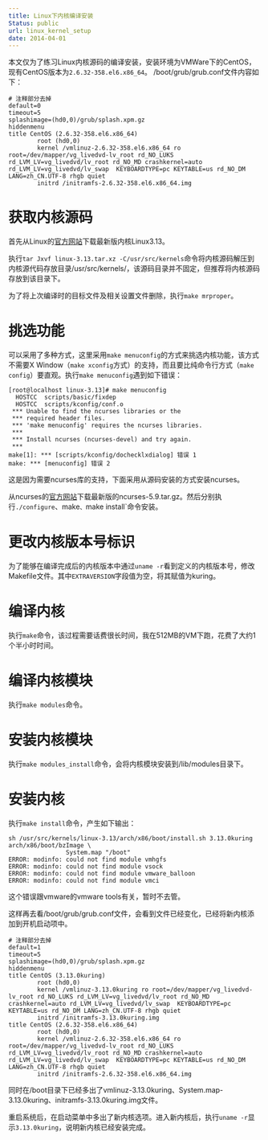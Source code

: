 ```yaml
---
title: Linux下内核编译安装
Status: public
url: linux_kernel_setup
date: 2014-04-01
---
```


本文仅为了练习Linux内核源码的编译安装，安装环境为VMWare下的CentOS，现有CentOS版本为`2.6.32-358.el6.x86_64`。
/boot/grub/grub.conf文件内容如下：

```
# 注释部分去掉
default=0
timeout=5
splashimage=(hd0,0)/grub/splash.xpm.gz
hiddenmenu
title CentOS (2.6.32-358.el6.x86_64)
        root (hd0,0)
        kernel /vmlinuz-2.6.32-358.el6.x86_64 ro root=/dev/mapper/vg_livedvd-lv_root rd_NO_LUKS rd_LVM_LV=vg_livedvd/lv_root rd_NO_MD crashkernel=auto rd_LVM_LV=vg_livedvd/lv_swap  KEYBOARDTYPE=pc KEYTABLE=us rd_NO_DM LANG=zh_CN.UTF-8 rhgb quiet
        initrd /initramfs-2.6.32-358.el6.x86_64.img
```

# 获取内核源码

首先从Linux的[官方网站](www.kernel.org)下载最新版内核Linux3.13。

执行`tar Jxvf linux-3.13.tar.xz -C/usr/src/kernels`命令将内核源码解压到内核源代码存放目录/usr/src/kernels/，该源码目录并不固定，但推荐将内核源码存放到该目录下。

为了将上次编译时的目标文件及相关设置文件删除，执行`make mrproper`。

# 挑选功能

可以采用了多种方式，这里采用`make menuconfig`的方式来挑选内核功能，该方式不需要X Window（`make xconfig`方式）的支持，而且要比纯命令行方式（`make config`）要直观。执行`make menuconfig`遇到如下错误：

```
[root@localhost linux-3.13]# make menuconfig
  HOSTCC  scripts/basic/fixdep
  HOSTCC  scripts/kconfig/conf.o
 *** Unable to find the ncurses libraries or the
 *** required header files.
 *** 'make menuconfig' requires the ncurses libraries.
 ***
 *** Install ncurses (ncurses-devel) and try again.
 ***
make[1]: *** [scripts/kconfig/dochecklxdialog] 错误 1
make: *** [menuconfig] 错误 2
```

这是因为需要ncurses库的支持，下面采用从源码安装的方式安装ncurses。

从ncurses的[官方网站](https://www.gnu.org/software/ncurses/)下载最新版的ncurses-5.9.tar.gz。然后分别执行`./configure`、make`、`make install`命令安装。

# 更改内核版本号标识

为了能够在编译完成后的内核版本中通过`uname -r`看到定义的内核版本号，修改Makefile文件。其中`EXTRAVERSION`字段值为空，将其赋值为kuring。

# 编译内核

执行`make`命令，该过程需要话费很长时间，我在512MB的VM下跑，花费了大约1个半小时时间。

# 编译内核模块

执行`make modules`命令。

# 安装内核模块

执行`make modules_install`命令，会将内核模块安装到/lib/modules目录下。

# 安装内核

执行`make install`命令，产生如下输出：

```
sh /usr/src/kernels/linux-3.13/arch/x86/boot/install.sh 3.13.0kuring arch/x86/boot/bzImage \
                System.map "/boot"
ERROR: modinfo: could not find module vmhgfs
ERROR: modinfo: could not find module vsock
ERROR: modinfo: could not find module vmware_balloon
ERROR: modinfo: could not find module vmci
```
这个错误跟vmware的vmware tools有关，暂时不去管。

这样再去看/boot/grub/grub.conf文件，会看到文件已经变化，已经将新内核添加到开机启动项中。

```
# 注释部分去掉
default=1
timeout=5
splashimage=(hd0,0)/grub/splash.xpm.gz
hiddenmenu
title CentOS (3.13.0kuring)
        root (hd0,0)
        kernel /vmlinuz-3.13.0kuring ro root=/dev/mapper/vg_livedvd-lv_root rd_NO_LUKS rd_LVM_LV=vg_livedvd/lv_root rd_NO_MD crashkernel=auto rd_LVM_LV=vg_livedvd/lv_swap  KEYBOARDTYPE=pc KEYTABLE=us rd_NO_DM LANG=zh_CN.UTF-8 rhgb quiet
        initrd /initramfs-3.13.0kuring.img
title CentOS (2.6.32-358.el6.x86_64)
        root (hd0,0)
        kernel /vmlinuz-2.6.32-358.el6.x86_64 ro root=/dev/mapper/vg_livedvd-lv_root rd_NO_LUKS rd_LVM_LV=vg_livedvd/lv_root rd_NO_MD crashkernel=auto rd_LVM_LV=vg_livedvd/lv_swap  KEYBOARDTYPE=pc KEYTABLE=us rd_NO_DM LANG=zh_CN.UTF-8 rhgb quiet
        initrd /initramfs-2.6.32-358.el6.x86_64.img
```

同时在/boot目录下已经多出了vmlinuz-3.13.0kuring、System.map-3.13.0kuring、initramfs-3.13.0kuring.img文件。

重启系统后，在启动菜单中多出了新内核选项。进入新内核后，执行`uname -r`显示`3.13.0kuring`，说明新内核已经安装完成。